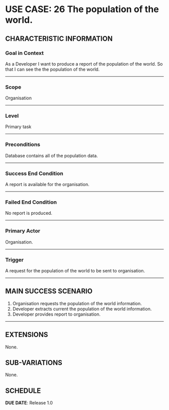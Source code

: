 # USE CASE: 26 The population of the world.

## CHARACTERISTIC INFORMATION

### Goal in Context

As a Developer I want to produce a report of the population of the world.
So that I can see the the population of the world.

---

### Scope </h3> Organisation

---

### Level </h3> Primary task

---

### Preconditions </h3> Database contains all of the population data.

---

### Success End Condition </h3> A report is available for the organisation.

---

### Failed End Condition </h3> No report is produced.

---

### Primary Actor </h3> Organisation.

---

### Trigger </h3> A request for the population of the world to be sent to organisation.

---

## MAIN SUCCESS SCENARIO

1. Organisation requests the population of the world information.
2. Developer extracts current  the population of the world information.
3. Developer provides report to organisation.

---

## EXTENSIONS

None.

## SUB-VARIATIONS

None.

## SCHEDULE

**DUE DATE**: Release 1.0
